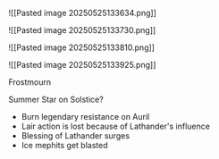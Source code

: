 ![[Pasted image 20250525133634.png]]

![[Pasted image 20250525133730.png]]

![[Pasted image 20250525133810.png]]

![[Pasted image 20250525133925.png]]

Frostmourn

Summer Star on Solstice?
- Burn legendary resistance on Auril
- Lair action is lost because of Lathander's influence
- Blessing of Lathander surges
- Ice mephits get blasted